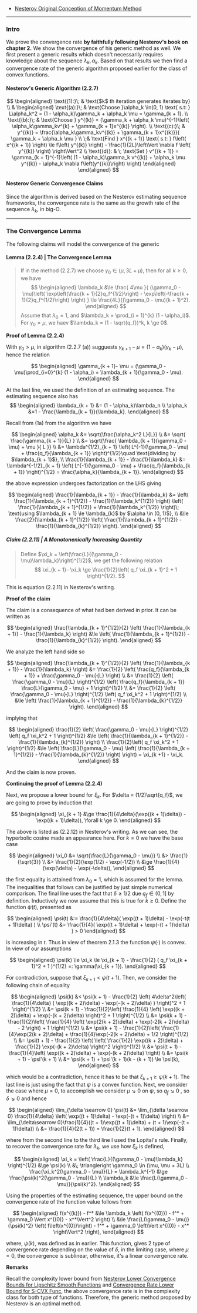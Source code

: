 - [Nesterov Original Conception of Momentum Method](Nesterov%20Original%20Conception%20of%20Momentum%20Method.md)

----
### **Intro**

We prove the convergence rate **by faithfully following Nesterov's book on chapter 2.** 
We show the convergence of his generic method as well. We first present a generic results which doesn't necessarily requires knowledge about the sequence $\lambda_k, \alpha_k$. 
Based on that results we then find a convergence rate of the generic algorithm proposed earlier for the class of convex functions. 


#### **Nesterov's Generic Algorithm (2.2.7)**


$$
\begin{aligned}
    \text{(1):}\; & \text{$k$ th iteration generates iterates by}
    \\
    &
    \begin{aligned}
        \text{(a):}\; & \text{Choose }\alpha_k \in(0, 1) \text{ s.t: }
        L\alpha_k^2 = (1 - \alpha_k)\gamma_k + \alpha_k \mu = \gamma_{k + 1}.
        \\
        \text{(b):}\; &
        \text{Choose } y^{(k)} = 
        (\gamma_k + \alpha_k \mu)^{-1}\left(
            \alpha_k\gamma_kv^{k} + \gamma_{k + 1}x^{(k)}
        \right).
        \\
        \text{(c):}\; & y^{(k)} = 
        \frac{\alpha_k\gamma_kv^{(k)} + \gamma_{k + 1}x^{(k)}}{
            \gamma_k + \alpha_k \mu
        }
        \\
        \;& \text{Find } x^{(k + 1)} \text{ s.t: }
        f\left(
            x^{(k + 1)}
        \right) \le f\left(
            y^{(k)}
        \right) - \frac{1}{2L}\left\Vert
            \nabla f \left(
                y^{(k)}
            \right)
        \right\Vert^2
        \\
        \text{(d)}: & \; \text{Set }
        v^{(k + 1)} 
        = \gamma_{k + 1}^{-1}\left(
            (1 - \alpha_k)\gamma_k v^{(k)} + \alpha_k \mu y^{(k)} - \alpha_k \nabla f\left(y^{(k)}\right)
        \right)
    \end{aligned}
\end{aligned}
$$

#### **Nesterov Generic Convergence Claims**

Since the algorithm is derived based on the Nesterov estimating sequence frameworks, the convergence rate is the same as the growth rate of the sequence $\lambda_k$, in big-O. 

---
### **The Convergence Lemma**

The following claims will model the convergence of the generic 

#### **Lemma (2.2.4) | The Convergence Lemma**
> If in the method (2.2.7) we choose $\gamma_0 \in (\mu, 3L + \mu)$, then for all $k \ge 0$, we have 
> $$
> \begin{aligned}
>     \lambda_k &\le 
>     \frac{
>         4\mu
>     }{
>         (\gamma_0 - \mu)\left(
>             \exp\left(\frac{k + 1}{2}q_f^{1/2}\right)
>             - 
>             \exp\left(-\frac{k + 1}{2}q_f^{1/2}\right)
>         \right)
>     }
>     \le \frac{4L}{(\gamma_0 - \mu)(k + 1)^2}.
> \end{aligned}
> $$
> Assume that $\lambda_0 = 1$, and $\lambda_k = \prod_{i = 1}^{k} (1 - \alpha_i)$. For $\gamma_0 = \mu$, we haev $\lambda_k = (1 - \sqrt{q_f})^k, k \ge 0$. 

**Proof of Lemma (2.2.4)**

With $\gamma_0 > \mu$, in algorithm (2.2.7 (a)) sugguests $\gamma_{k + 1} - \mu =(1 - \alpha_k)(\gamma_k - \mu)$, hence the relation 

$$
\begin{aligned}
    \gamma_{k + 1}- \mu = (\gamma_0 - \mu)\prod_{i=0}^{k} (1 - \alpha_i) = \lambda_{k + 1}(\gamma_0 - \mu). 
\end{aligned}
$$


At the last line, we used the definition of an estimating sequence. The estimating sequence also has 
$$
\begin{aligned}
    \lambda_{k + 1} &= (1 - \alpha_k)\lambda_n 
    \\
    \alpha_k &=1 -  \frac{\lambda_{k + 1}}{\lambda_k}. 
\end{aligned}
$$

Recall from (1a) from the algorithm we have 

$$
\begin{aligned}
    \alpha_k &= \sqrt{\frac{\alpha_k^2 L}{L}} 
    \\
    &= 
    \sqrt{
        \frac{\gamma_{k + 1}}{L}
    }
    \\
    &= 
    \sqrt{\frac{
        \lambda_{k + 1}(\gamma_0 - \mu) + \mu
    }{
        L
    }}
    \\
    &= 
    \lambda^{1/2}_{k + 1}
    \left(
        L^{-1}(\gamma_0 - \mu) + \frac{q_f}{\lambda_{k + 1}}
    \right)^{1/2}\quad  \text{dividing by $\lambda_{k + 1}$}, 
    \\
    \frac{1}{\lambda_{k + 1}} - \frac{1}{\lambda_k}
    &= 
    \lambda^{-1/2}_{k + 1}
    \left(
        L^{-1}(\gamma_0 - \mu) + \frac{q_f}{\lambda_{k + 1}}
    \right)^{1/2} = \frac{\alpha_k}{\lambda_{k + 1}}. 
\end{aligned}
$$

the above expression undergoes factorization on the LHS giving 

$$
\begin{aligned}
    \frac{1}{\lambda_{k + 1}} - \frac{1}{\lambda_k}
    &= 
    \left(
        \frac{1}{\lambda_{k + 1}^{1/2}} - \frac{1}{\lambda_k^{1/2}}
    \right)
    \left(
        \frac{1}{\lambda_{k + 1}^{1/2}} + \frac{1}{\lambda_k^{1/2}}
    \right)\;  \text{using $\lambda_{k + 1} \le \lambda_{k}$ by $\alpha \in (0, 1)$}, 
    \\
    &\le 
    \frac{2}{\lambda_{k + 1}^{1/2}} \left(
        \frac{1}{\lambda_{k + 1}^{1/2}} - \frac{1}{\lambda_{k}^{1/2}}
    \right). 
\end{aligned}
$$

##### **Claim (2.2.11) | A Monotonenically Increasing Quantity**
> Define $\xi_k = \left(\frac{L}{(\gamma_0 - \mu)\lambda_k}\right)^{1/2}$, we get the following relation 
> $$
> \xi_{k + 1}- \xi_k \ge \frac{1}{2}\left(
>     q_f \xi_{k + 1}^2 + 1
> \right)^{1/2}. 
> $$

This is equation (2.2.11) in Nesterov's writing. 

**Proof of the claim**

The claim is a consequence of what had ben derived in prior. It can be written as 

$$
\begin{aligned}
    \frac{\lambda_{k + 1}^{1/2}}{2}
    \left(
        \frac{1}{\lambda_{k + 1}} - \frac{1}{\lambda_k}
    \right) &\le \left(
        \frac{1}{\lambda_{k + 1}^{1/2}} - \frac{1}{\lambda_{k}^{1/2}}
    \right). 
\end{aligned}
$$

We analyze the left hand side so

$$
\begin{aligned}
    \frac{\lambda_{k + 1}^{1/2}}{2}
    \left(
        \frac{1}{\lambda_{k + 1}} - \frac{1}{\lambda_k}
    \right)
    &= 
    \frac{1}{2}
    \left(
        \frac{q_f}{\lambda_{k + 1}} + 
        \frac{\gamma_0 - \mu}{L}
    \right)
    \\
    &= 
    \frac{1}{2}
    \left(
        \frac{\gamma_0 - \mu}{L}
    \right)^{1/2} 
    \left(
        \frac{q_f}{\lambda_{k + 1}} \frac{L}{\gamma_0 - \mu}
        + 1
    \right)^{1/2}
    \\
    &= 
    \frac{1}{2}
    \left(
        \frac{\gamma_0 - \mu}{L}
    \right)^{1/2} 
    \left(
        q_f \xi_k^2
        + 1
    \right)^{1/2}
    \\
    &\le 
    \left(
        \frac{1}{\lambda_{k + 1}^{1/2}} - \frac{1}{\lambda_{k}^{1/2}}
    \right). 
\end{aligned}
$$

implying that 

$$
\begin{aligned}
    \frac{1}{2}
    \left(
        \frac{\gamma_0 - \mu}{L}
    \right)^{1/2} 
    \left(
        q_f \xi_k^2
        + 1
    \right)^{1/2} 
    &\le 
    \left(
        \frac{1}{\lambda_{k + 1}^{1/2}} - \frac{1}{\lambda_{k}^{1/2}}
    \right)
    \\
    \frac{1}{2}\left(
        q_f \xi_k^2
        + 1
    \right)^{1/2} 
    &\le 
    \left(
        \frac{L}{\gamma_0 - \mu}
        \left(
            \frac{1}{\lambda_{k + 1}^{1/2}} - 
            \frac{1}{\lambda_{k}^{1/2}}
        \right)
    \right) = \xi_{k +1} - \xi_k. 
\end{aligned}
$$

And the claim is now proven. 

**Continuing the proof of Lemma (2.2.4)**

Next, we propose a lower bound for $\xi_k$. For $\delta = (1/2)\sqrt{q_f}$, we are going to prove by induction that 

$$
\begin{aligned}
    \xi_{k + 1} &\ge \frac{1}{4\delta}(\exp((k + 1)\delta)) - \exp((k + 1)\delta)), \forall k \ge 0. 
\end{aligned}
$$

The above is listed as (2.2.12) in Nesterov's writing. As we can see, the hyperbolic cosine made an appearance here. For $k = 0$ we have the base case 

$$
\begin{aligned}
    \xi_0 &= \sqrt{\frac{L}{\gamma_0 - \mu}}
    \\
    &> \frac{1}{\sqrt{3}}
    \\
    &> \frac{1}{2}(\exp(1/2) - \exp(-1/2))
    \\
    &\ge \frac{1}{4}
    (\exp(\delta) - \exp(-\delta)), 
\end{aligned}
$$

the first equality is attained from $\lambda_0 = 1$, which is assumed for the lemma. The inequalities that follows can be justified by just simple numerical comparison. The final line uses the fact that $\delta \ge 1/2$ due $q_f \in (0, 1]$ by definition. Inductively we now assume that this is true for $k \ge 0$. Define the function $\psi(t)$, presented as 

$$
\begin{aligned}
    \psi(t) &:= \frac{1}{4\delta}(
        \exp((t + 1)\delta) - \exp(-t(t + 1)\delta)
    )
    \\
    \psi'(t) &= \frac{1}{4}(
        \exp((t + 1)\delta) + \exp(-(t + 1)\delta)
    ) > 0
\end{aligned}
$$

is increasing in $t$. Thus in view of theorem 2.1.3 the function $\psi(\cdot)$ is convex. In view of our assumptions

$$
\begin{aligned}
    \psi(k) \le \xi_k \le 
    \xi_{k + 1} - \frac{1}{2}
    (
        q_f \xi_{k + 1}^2 + 1
    )^{1/2}
    =: 
    \gamma(\xi_{k + 1}). 
\end{aligned}
$$

For contradiction, suppose that $\xi_{k + 1}< \psi(t + 1)$. Then, we consider the following chain of equality

$$
\begin{aligned}
    \psi(k) &< 
    \psi(k + 1) - \frac{1}{2}
    \left(
        4\delta^2\left(
            \frac{1}{4\delta}
            (
                \exp((k + 2)\delta) - \exp(-(k + 2)\delta)
            )
        \right)^2 + 1
    \right)^{1/2}
    \\
    &= \psi(k + 1) 
    - \frac{1}{2}\left(
        \frac{1}{4}
        \left(
            \exp((k + 2)\delta) + \exp(-(k + 2)\delta)
        \right)^2 + 1
    \right)^{1/2}
    \\
    &= 
    \psi(k + 1) 
    - \frac{1}{2}\left(
        \frac{1}{4}
        \left(
            \exp(2(k + 2)\delta) + \exp(-2(k + 2)\delta) - 2
        \right) + 1
    \right)^{1/2}
    \\
    &= 
    \psi(k + 1) 
    - \frac{1}{2}\left(
        \frac{1}{4}\exp(2(k + 2)\delta) + 
        \frac{1}{4}\exp(-2(k + 2)\delta) + 1/2
    \right)^{1/2}
    \\
    &= 
    \psi(t + 1) - 
    \frac{1}{2}
    \left(
        \left(
            \frac{1}{2}
            \exp((k + 2)\delta) + 
            \frac{1}{2}
            \exp(-(k + 2)\delta)
        \right)^2
    \right)^{1/2}
    \\
    &= 
    \psi(t + 1) - 
    \frac{1}{4}\left(
        \exp((k + 2)\delta) + \exp(-(k + 2)\delta)
    \right)
    \\
    &= \psi(k + 1) - \psi'(k + 1)
    \\
    &= \psi(k + 1) + \psi'(k + 1)(k - (k + 1)) \le \psi(k), 
\end{aligned}
$$

which would be a contradiction, hence it has to be that $\xi_{k + 1}\ge \psi(k + 1)$. The last line is just using the fact that $\psi$ is a convex function. Next, we consider the case where $\mu = 0$, to accomplish we consider $\mu \searrow 0$ on $\psi$, so $q_f \searrow 0$ , so $\delta \searrow 0$ and hence 

$$
\begin{aligned}
    \lim_{\delta \searrow 0}
    \psi(t) &= 
    \lim_{\delta \searrow 0}
    \frac{1}{4\delta}
    \left(
        \exp((t + 1)\delta) - \exp(-(t + 1)\delta)
    \right)
    \\
    &= 
    \lim_{\delta\searrow 0}\frac{1}{4}((t + 1)\exp((t + 1)\delta) + (t + 1)\exp(-(t + 1)\delta))
    \\
    &= \frac{1}{4}(2(t + 1)) = \frac{1}{2}(t + 1).
\end{aligned}
$$

where from the second line to the third line I used the Lopital's rule. Finally, to recover the convergence rate for $\lambda_k$, we use how $\xi_k$ is defined,

$$
\begin{aligned}
    \xi_k = 
    \left(
        \frac{L}{(\gamma_0 - \mu)\lambda_k}
    \right)^{1/2} 
    &\ge \psi(k)
    \\
    &\; \triangleright 
    \gamma_0 \in (\mu, \mu + 3L)
    \\
    \frac{\xi_k^2(\gamma_0 - \mu)}{L}
    = \lambda_k^{-1}
    &\ge
    \frac{\psi(k)^2(\gamma_0 - \mu)}{L}
    \\
    \lambda_k
    &\le 
    \frac{L(\gamma_0 - \mu)}{\psi(k)^2}. 
\end{aligned}
$$

Using the properties of the estimating sequence, the upper bound on the convergence rate of the function value follows from 

$$
\begin{aligned}
    f(x^{(k)})  - f^* &\le 
    \lambda_k 
    \left(
        f(x^{(0)}) - f^* + \gamma_0
        \Vert x^{(0)} - x^*\Vert^2
    \right)
    \\
    &\le 
    \frac{L(\gamma_0 - \mu)}{\psi(k)^2}
    \left(
        f\left(x^{(0)}\right) - f^*
        + \gamma_0 \left\Vert
            x^{(0)} - x^*
        \right\Vert^2
    \right), 
\end{aligned}
$$

where, $\psi(k)$, was defined as in earlier. This function, gives 2 type of convergence rate depending on the value of $\delta$, in the limiting case, where $\mu = 0$, the convergence is sublinear, otherwise, it's a linear convergence rate. 


**Remarks**

Recall the complexity lower bound from [Nesterov Lower Convergence Bounds for Lipschitz Smooth Functions](Convergence%20Rate%20Lower%20Bnd%20for%20Lip%20Functions.md) and [Convergence Rate Lower Bound for S-CVX Func](Convergence%20Rate%20Lower%20Bound%20for%20S-CVX%20Func.md), the above convergence rate is in the complexity class for both type of functions. 
Therefore, the generic method proposed by Nesterov is an optimal method. 
